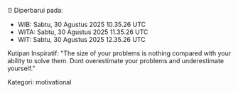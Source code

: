 ⏰ Diperbarui pada:
- WIB: Sabtu, 30 Agustus 2025 10.35.26 UTC
- WITA: Sabtu, 30 Agustus 2025 11.35.26 UTC
- WIT: Sabtu, 30 Agustus 2025 12.35.26 UTC

Kutipan Inspiratif:
"The size of your problems is nothing compared with your ability to solve them. Dont overestimate your problems and underestimate yourself."


Kategori: motivational

